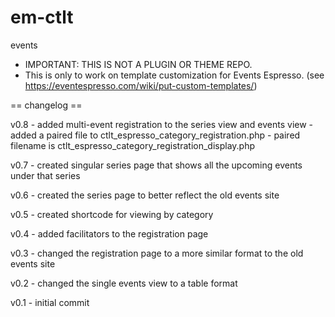 em-ctlt
=======

events

* IMPORTANT: THIS IS NOT A PLUGIN OR THEME REPO. 
* This is only to work on template customization for Events Espresso. (see https://eventespresso.com/wiki/put-custom-templates/)

== changelog ==

v0.8 - added multi-event registration to the series view and events view
     - added a paired file to ctlt_espresso_category_registration.php
     - paired filename is ctlt_espresso_category_registration_display.php

v0.7 - created singular series page that shows all the upcoming events under that series

v0.6 - created the series page to better reflect the old events site

v0.5 - created shortcode for viewing by category

v0.4 - added facilitators to the registration page

v0.3 - changed the registration page to a more similar format to the old events site

v0.2 - changed the single events view to a table format

v0.1 - initial commit
